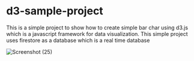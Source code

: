 # d3-sample-project

This is a simple project to show how to create simple bar char using d3.js which is a javascript framework for data visualization. This simple project uses firestore as a database which is a real time database

![Screenshot (25)](https://user-images.githubusercontent.com/88663226/175296380-b1ba2911-1f26-4b1a-93fd-1d702a19944c.png)

